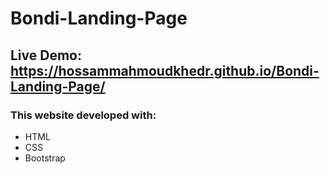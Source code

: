 # Bondi-Landing-Page

## Live Demo: https://hossammahmoudkhedr.github.io/Bondi-Landing-Page/

### This website developed with:
- HTML
- CSS
- Bootstrap
